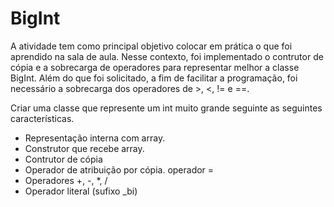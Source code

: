 # BigInt

A atividade tem como principal objetivo colocar em prática o que foi aprendido na sala de aula. Nesse contexto, foi implementado o contrutor de cópia e a sobrecarga de operadores para representar melhor a classe BigInt. Além do que foi solicitado, a fim de facilitar a programação, foi necessário a sobrecarga dos operadores de >, <, != e ==.

Criar uma classe que represente um int muito grande seguinte as seguintes características. 
- Representação interna com array.
- Construtor que recebe array.
- Contrutor de cópia
- Operador de atribuição por cópia. operador =
- Operadores +, -, *, /
- Operador literal (sufixo _bi)